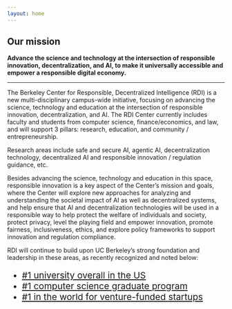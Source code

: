 ```yaml
---
layout: home
---
```


## Our mission

**Advance the science and technology at the intersection of responsible innovation, decentralization, and AI, to make it universally accessible and empower a responsible digital economy.**


---

The Berkeley Center for Responsible, Decentralized Intelligence (RDI) is a new multi-disciplinary campus-wide initiative, focusing on advancing the science, technology and education at the intersection of responsible innovation, decentralization, and AI. The RDI Center currently includes faculty and students from computer science, finance/economics, and law, and will support 3 pillars: research, education, and community / entrepreneurship.

Research areas include safe and secure AI, agentic AI, decentralization technology, decentralized AI and responsible innovation / regulation guidance, etc.

Besides advancing the science, technology and education in this space, responsible innovation is a key aspect of the Center’s mission and goals, where the Center will explore new approaches for analyzing and understanding the societal impact of AI as well as decentralized systems, and help ensure that AI and decentralization technologies will be used in a responsible way to help protect the welfare of individuals and society, protect privacy, level the playing field and empower innovation, promote fairness, inclusiveness, ethics, and explore policy frameworks to support innovation and regulation compliance.

RDI will continue to build upon UC Berkeley’s strong foundation and leadership in these areas, as recently recognized and noted below:
<ul style="font-size: 15pt;">
  <!-- <li><a href="https://www.coindesk.com/layer2/2021/10/04/the-top-universities-for-blockchain-by-coindesk-2021/" style="font-size: 15.5pt;">#1 university for blockchain in the US</a></li> -->
  <li><a href="https://news.berkeley.edu/2021/09/08/uc-berkeley-no-1-on-forbes-list-of-americas-top-colleges/" style="font-size: 15.5pt;">#1 university overall in the US</a></li>
  <li><a href="https://eecs.berkeley.edu/about/by-the-numbers#eecsrankings" style="font-size: 15.5pt;">#1 computer science graduate program</a></li>
  <li><a href="https://pitchbook.com/news/articles/pitchbook-university-rankings" style="font-size: 15.5pt;">#1 in the world for venture-funded startups</a></li>
</ul>
